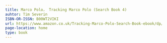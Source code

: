 ```yaml
---
title: Marco Polo， Tracking Marco Polo (Search Book 4)
auhtor: Tim Severin
ISBN-OR-ISSN: B00WT2VIKI
url: https://www.amazon.co.uk/Tracking-Marco-Polo-Search-Book-ebook/dp/B00WT2VIKI/ref=sr_1_4?keywords=marco+polo+book&pd_rd_r=f3fcaa98-a78e-438c-9a4f-10df6155112f&pd_rd_w=vmOig&pd_rd_wg=I4s1O&pf_rd_p=7c89f663-1851-4f5c-ad06-b2fd7b71af3e&pf_rd_r=6MX6J4AY87GD1HK4A0Q8&qid=1641904884&sr=8-4
page-location: home
type: book
---   
```


